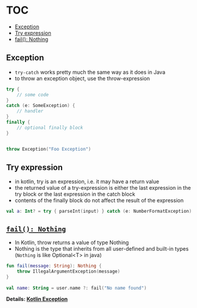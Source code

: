 # TOC
* [Exception](/exception.md#exception)
* [Try expression](/exception.md#try-expression)
* [fail(): Nothing](/exception.md#fail-nothing)

## Exception
* `try-catch` works pretty much the same way as it does in Java
* to throw an exception object, use the throw-expression
```kotlin
try {
    // some code
}
catch (e: SomeException) {
    // handler
}
finally {
    // optional finally block
}


throw Exception("Foo Exception")
```

## Try expression
* in kotlin, try is an expression, i.e. it may have a return value
* the returned value of a try-expression is either the last expression in the try block or the last expression in the catch block
* contents of the finally block do not affect the result of the expression
```kotlin
val a: Int? = try { parseInt(input) } catch (e: NumberFormatException) { null }
```

## [`fail(): Nothing`](https://medium.com/@aramaki/how-kotlin-can-help-us-with-error-handling-4c2265c9b50)
* In Kotlin, throw returns a value of type Nothing
* Nothing is the type that inherits from all user-defined and built-in types (`Nothing` is like Optional\<T\> in java)
```kotlin
fun fail(message: String): Nothing {
    throw IllegalArgumentException(message)
}
    
val name: String = user.name ?: fail("No name found")
```

**Details: [Kotlin Exception](https://kotlinlang.org/docs/reference/exceptions.html)**

